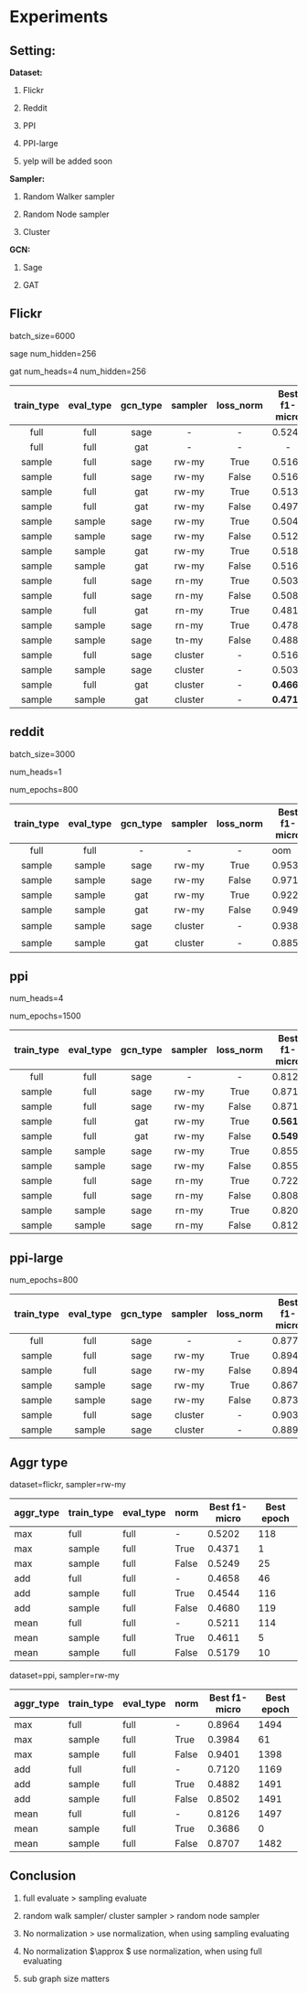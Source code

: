 # Experiments

## Setting:

**Dataset:**

1. Flickr

2. Reddit

3. PPI

4. PPI-large

5. yelp will be added soon

**Sampler:**

1. Random Walker sampler

2. Random Node sampler

3. Cluster

**GCN:**

1. Sage

2. GAT

## Flickr

batch_size=6000

sage num_hidden=256

gat num_heads=4 num_hidden=256



| train_type | eval_type | gcn_type | sampler | loss_norm | Best f1-micro | Best epoch | subgraph(mean) |
| :--------: | :-------: | :------: | :-----: | :-------: | :-----------: | :--------: | :------------: |
|    full    |   full    |   sage   |    -    |     -     |    0.5249     |    195     | (89250,899756) |
|    full    |   full    |   gat    |    -    |     -     |       -       |     -      |       -        |
|   sample   |   full    |   sage   |  rw-my  |   True    |    0.5163     |     12     | (14560,86300)  |
|   sample   |   full    |   sage   |  rw-my  |   False   |    0.5164     |     10     | (14500,86000)  |
|   sample   |   full    |   gat    |  rw-my  |   True    |    0.5130     |    107     | (14500,86000)  |
|   sample   |   full    |   gat    |  rw-my  |   False   |    0.4977     |     96     | (14500,86000)  |
|   sample   |  sample   |   sage   |  rw-my  |   True    |    0.5041     |     18     | (14500,86000)  |
|   sample   |  sample   |   sage   |  rw-my  |   False   |    0.5122     |     10     | (14500,86000)  |
|   sample   |  sample   |   gat    |  rw-my  |   True    |    0.5188     |     59     | (14500,86000)  |
|   sample   |  sample   |   gat    |  rw-my  |   False   |    0.5168     |     69     | (14500,86000)  |
|   sample   |   full    |   sage   |  rn-my  |   True    |    0.5039     |     24     | (17850,36000)  |
|   sample   |   full    |   sage   |  rn-my  |   False   |    0.5083     |     34     | (17850,36000)  |
|   sample   |   full    |   gat    |  rn-my  |   True    |    0.4813     |    119     | (17850,36000)  |
|   sample   |  sample   |   sage   |  rn-my  |   True    |    0.4783     |     30     | (17850,36000)  |
|   sample   |  sample   |   sage   |  tn-my  |   False   |    0.4887     |     38     | (17850,36000)  |
|   sample   |   full    |   sage   | cluster |     -     |    0.5163     |     41     | (17850,97000)  |
|   sample   |  sample   |   sage   | cluster |     -     |    0.5034     |     40     | (17850,97000)  |
|   sample   |   full    |   gat    | cluster |     -     |  **0.4662**   |    117     | (17850,97000)  |
|   sample   |  sample   |   gat    | cluster |     -     |  **0.4712**   |     79     | (17850,97000)  |

## reddit

batch_size=3000

num_heads=1

num_epochs=800


| train_type | eval_type | gcn_type | sampler | loss_norm | Best f1-micro | Best epoch |   subgraph(mean)    |
| :--------: | :-------: | :------: | :-----: | :-------: | ------------- | ---------- | :-----------------: |
|    full    |   full    |    -     |    -    |     -     | oom           | -          |  (232965,11606919)  |
|   sample   |  sample   |   sage   |  rw-my  |   True    | 0.9534        | 779        |    (8680,850000)    |
|   sample   |  sample   |   sage   |  rw-my  |   False   | 0.9714        | 743        |    (8680,850000)    |
|   sample   |  sample   |   gat    |  rw-my  |   True    | 0.9221        | 100        |    (8680,850000)    |
|   sample   |  sample   |   gat    |  rw-my  |   False   | 0.9495        | 84         |    (8680,850000)    |
|   sample   |  sample   |   sage   | cluster |     -     | 0.9381        | 176        | **（3100,185000）** |
|   sample   |  sample   |   gat    | cluster |     -     | 0.8850        | 686        |   （3100,185000）   |

## ppi

num_heads=4

num_epochs=1500


| train_type | eval_type | gcn_type | sampler | loss_norm | Best f1-micro | Best epoch | subgraph(mean)  |
| :--------: | :-------: | :------: | :-----: | :-------: | ------------- | ---------- | :-------------: |
|    full    |   full    |   sage   |    -    |     -     | 0.8129        | 1498       | (14755,225,270) |
|   sample   |   full    |   sage   |  rw-my  |   True    | 0.8717        | 1499       |  (8350,260000)  |
|   sample   |   full    |   sage   |  rw-my  |   False   | 0.8711        | 1482       |  (8350,260000)  |
|   sample   |   full    |   gat    |  rw-my  |   True    | **0.5610**    | 1470       |  (8350,260000)  |
|   sample   |   full    |   gat    |  rw-my  |   False   | **0.5492**    | 1468       |  (8350,260000)  |
|   sample   |  sample   |   sage   |  rw-my  |   True    | 0.8552        | 1468       |  (8350,260000)  |
|   sample   |  sample   |   sage   |  rw-my  |   False   | 0.8557        | 1489       |  (8350,260000)  |
|   sample   |   full    |   sage   |  rn-my  |   True    | 0.7222        | 1492       |  (8350,260000)  |
|   sample   |   full    |   sage   |  rn-my  |   False   | 0.8089        | 1484       |  (8350,260000)  |
|   sample   |  sample   |   sage   |  rn-my  |   True    | 0.8205        | 1489       |  (8350,260000)  |
|   sample   |  sample   |   sage   |  rn-my  |   False   | 0.8125        | 1498       |  (8350,260000)  |

## ppi-large 

num_epochs=800

| train_type | eval_type | gcn_type | sampler | loss_norm | Best f1-micro | Best epoch | subgraph(mean) |
| :--------: | :-------: | :------: | :-----: | :-------: | :-----------: | :--------: | :------------: |
|    full    |   full    |   sage   |    -    |     -     |    0.8771     |    799     | (56944,818716) |
|   sample   |   full    |   sage   |  rw-my  |   True    |    0.8946     |    794     | (13450,277000) |
|   sample   |   full    |   sage   |  rw-my  |   False   |    0.8942     |    793     | (13450,277000) |
|   sample   |  sample   |   sage   |  rw-my  |   True    |    0.8671     |    775     | (13450,277000) |
|   sample   |  sample   |   sage   |  rw-my  |   False   |    0.8732     |    771     | (13450,277000) |
|   sample   |   full    |   sage   | cluster |     -     |    0.9036     |    793     | (14236,270000) |
|   sample   |  sample   |   sage   | cluster |     -     |    0.8892     |    724     | (14236,270000) |





## Aggr type

dataset=flickr, sampler=rw-my

| aggr_type | train_type | eval_type | norm  | Best f1-micro | Best epoch |
| --------- | ---------- | --------- | ----- | ------------- | ---------- |
| max       | full       | full      | -     | 0.5202        | 118        |
| max       | sample     | full      | True  | 0.4371        | 1          |
| max       | sample     | full      | False | 0.5249        | 25         |
| add       | full       | full      | -     | 0.4658        | 46         |
| add       | sample     | full      | True  | 0.4544        | 116        |
| add       | sample     | full      | False | 0.4680        | 119        |
| mean      | full       | full      | -     | 0.5211        | 114        |
| mean      | sample     | full      | True  | 0.4611        | 5          |
| mean      | sample     | full      | False | 0.5179        | 10         |



dataset=ppi, sampler=rw-my

| aggr_type | train_type | eval_type | norm  | Best f1-micro | Best epoch |
| --------- | ---------- | --------- | ----- | ------------- | ---------- |
| max       | full       | full      | -     | 0.8964        | 1494       |
| max       | sample     | full      | True  | 0.3984        | 61         |
| max       | sample     | full      | False | 0.9401        | 1398       |
| add       | full       | full      | -     | 0.7120        | 1169       |
| add       | sample     | full      | True  | 0.4882        | 1491       |
| add       | sample     | full      | False | 0.8502        | 1491       |
| mean      | full       | full      | -     | 0.8126        | 1497       |
| mean      | sample     | full      | True  | 0.3686        | 0          |
| mean      | sample     | full      | False | 0.8707        | 1482       |



## Conclusion

1. full evaluate > sampling evaluate
2. random walk sampler/ cluster sampler > random node sampler 
3. No normalization > use normalization, when using sampling evaluating
4. No normalization $\approx $ use normalization, when using full evaluating

5. sub graph size matters